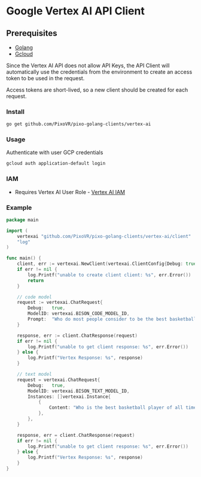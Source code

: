 
# Google Vertex AI API Client

## Prerequisites
- [Golang](https://go.dev/doc/install)
- [Gcloud](https://cloud.google.com/sdk/docs/install)

Since the Vertex AI API does not allow API Keys,
the API Client will automatically use the credentials
from the environment to create an access token to be used
in the request.

Access tokens are short-lived, so a new client should be created for each request.

### Install

```bash
go get github.com/PixoVR/pixo-golang-clients/vertex-ai
```

### Usage

Authenticate with user GCP credentials

```bash
gcloud auth application-default login
```

### IAM
- Requires Vertex AI User Role - [Vertex AI IAM](https://cloud.google.com/vertex-ai/docs/general/access-control)

### Example

```go
package main

import (
	vertexai "github.com/PixoVR/pixo-golang-clients/vertex-ai/client"
	"log"
)

func main() {
	client, err := vertexai.NewClient(vertexai.ClientConfig{Debug: true})
	if err != nil {
		log.Printf("unable to create client client: %s", err.Error())
		return
	}

	// code model
	request := vertexai.ChatRequest{
		Debug:   true,
		ModelID: vertexai.BISON_CODE_MODEL_ID,
		Prompt:  "Who do most people consider to be the best basketball player of all time",
	}

	response, err := client.ChatResponse(request)
	if err != nil {
		log.Printf("unable to get client response: %s", err.Error())
	} else {
		log.Printf("Vertex Response: %s", response)
	}

	// text model
	request = vertexai.ChatRequest{
		Debug:   true,
		ModelID: vertexai.BISON_TEXT_MODEL_ID,
		Instances: []vertexai.Instance{
			{
				Content: "Who is the best basketball player of all time?",
			},
		},
	}

	response, err = client.ChatResponse(request)
	if err != nil {
		log.Printf("unable to get client response: %s", err.Error())
	} else {
		log.Printf("Vertex Response: %s", response)
	}
}
```
